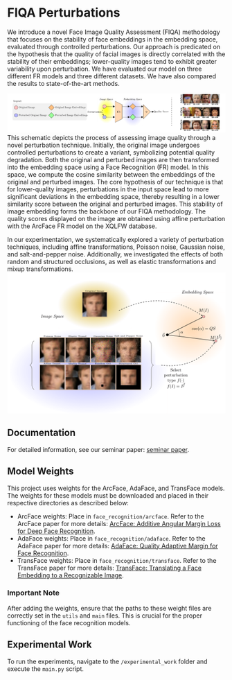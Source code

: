 # FIQA Perturbations
We introduce a novel Face Image Quality Assessment (FIQA) methodology that focuses on the stability of face embeddings in the embedding space, evaluated through controlled perturbations. Our approach is predicated on the hypothesis that the quality of facial images is directly correlated with the stability of their embeddings; lower-quality images tend to exhibit greater variability upon perturbation. We have evaluated our model on three different FR models and three different datasets. We have also compared the results to state-of-the-art methods.

![Alt text](docs/idea.png)
This schematic depicts the process of assessing image quality through a novel perturbation technique. Initially, the original image undergoes controlled perturbations to create a variant, symbolizing potential quality degradation. Both the original and perturbed images are then transformed into the embedding space using a Face Recognition (FR) model. In this space, we compute the cosine similarity between the embeddings of the original and perturbed images. The core hypothesis of our technique is that for lower-quality images, perturbations in the input space lead to more significant deviations in the embedding space, thereby resulting in a lower similarity score between the original and perturbed images. This stability of image embedding forms the backbone of our FIQA methodology. The quality scores displayed on the image are obtained using affine perturbation with the ArcFace FR model on the XQLFW database.

In our experimentation, we systematically explored a variety of perturbation techniques, including affine transformations, Poisson noise, Gaussian noise, and salt-and-pepper noise. Additionally, we investigated the effects of both random and structured occlusions, as well as elastic transformations and mixup transformations.
![Alt text](docs/methodology.png)


## Documentation

For detailed information, see our seminar paper: [seminar paper](docs/SBSSeminar.pdf).

## Model Weights

This project uses weights for the ArcFace, AdaFace, and TransFace models. The weights for these models must be downloaded and placed in their respective directories as described below:

- ArcFace weights: Place in `face_recognition/arcface`. Refer to the ArcFace paper for more details: [ArcFace: Additive Angular Margin Loss for Deep Face Recognition](https://arxiv.org/abs/1801.07698).
- AdaFace weights: Place in `face_recognition/adaface`. Refer to the AdaFace paper for more details: [AdaFace: Quality Adaptive Margin for Face Recognition](https://arxiv.org/abs/2204.00964).
- TransFace weights: Place in `face_recognition/transface`. Refer to the TransFace paper for more details: [TransFace: Translating a Face Embedding to a Recognizable Image](https://arxiv.org/abs/2308.10133).

### Important Note

After adding the weights, ensure that the paths to these weight files are correctly set in the `utils` and `main` files. This is crucial for the proper functioning of the face recognition models.

## Experimental Work

To run the experiments, navigate to the `/experimental_work` folder and execute the `main.py` script.
